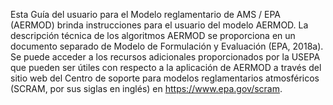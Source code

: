 Esta Guía del usuario para el Modelo reglamentario de AMS / EPA (AERMOD) brinda 
instrucciones para el usuario del modelo AERMOD. La descripción técnica de los 
algoritmos AERMOD se proporciona en un documento separado de Modelo de Formulación 
y Evaluación (EPA, 2018a). Se puede acceder a los recursos adicionales proporcionados 
por la USEPA que pueden ser útiles con respecto a la aplicación de AERMOD a través 
del sitio web del Centro de soporte para modelos reglamentarios atmosféricos 
(SCRAM, por sus siglas en inglés) en https://www.epa.gov/scram.

